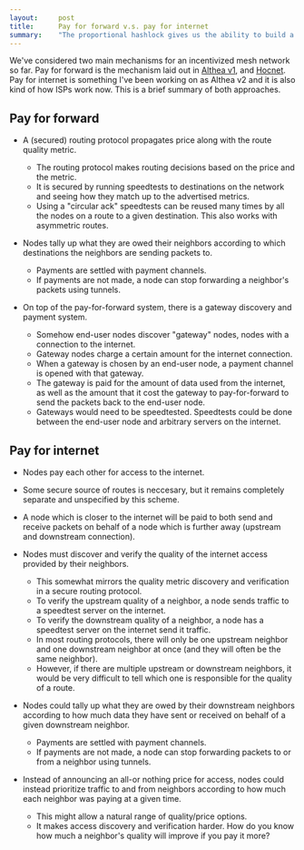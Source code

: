 ```yaml
---
layout:     post
title:      Pay for forward v.s. pay for internet
summary:    "The proportional hashlock gives us the ability to build a sort of higher level micropayment channel that sits on top of a multihop payment which is released incrementally."
---
```


We've considered two main mechanisms for an incentivized mesh network so far. Pay for forward is the mechanism laid out in [Althea v1](http://altheamesh.com/blog/althea-paper/), and [Hocnet](https://www.reddit.com/r/hocnet/). Pay for internet is something I've been working on as Althea v2 and it is also kind of how ISPs work now. This is a brief summary of both approaches.

## Pay for forward
- A (secured) routing protocol propagates price along with the route quality metric.
  - The routing protocol makes routing decisions based on the price and the metric.
  - It is secured by running speedtests to destinations on the network and seeing how they match up to the advertised metrics.
  - Using a "circular ack" speedtests can be reused many times by all the nodes on a route to a given destination. This also works with asymmetric routes.

- Nodes tally up what they are owed their neighbors according to which destinations the neighbors are sending packets to.
  - Payments are settled with payment channels.
  - If payments are not made, a node can stop forwarding a neighbor's packets using tunnels.

- On top of the pay-for-forward system, there is a gateway discovery and payment system.
  - Somehow end-user nodes discover "gateway" nodes, nodes with a connection to the internet.
  - Gateway nodes charge a certain amount for the internet connection.
  - When a gateway is chosen by an end-user node, a payment channel is opened with that gateway.
  - The gateway is paid for the amount of data used from the internet, as well as the amount that it cost the gateway to pay-for-forward to send the packets back to the end-user node.
  - Gateways would need to be speedtested. Speedtests could be done between the end-user node and arbitrary servers on the internet.

## Pay for internet
- Nodes pay each other for access to the internet.
- Some secure source of routes is neccesary, but it remains completely separate and unspecified by this scheme.

- A node which is closer to the internet will be paid to both send and receive packets on behalf of a node which is further away (upstream and downstream connection).
- Nodes must discover and verify the quality of the internet access provided by their neighbors.
  - This somewhat mirrors the quality metric discovery and verification in a secure routing protocol.
  - To verify the upstream quality of a neighbor, a node sends traffic to a speedtest server on the internet.
  - To verify the downstream quality of a neighbor, a node has a speedtest server on the internet send it traffic.
  - In most routing protocols, there will only be one upstream neighbor and one downstream neighbor at once (and they will often be the same neighbor).
  - However, if there are multiple upstream or downstream neighbors, it would be very difficult to tell which one is responsible for the quality of a route.

- Nodes could tally up what they are owed by their downstream neighbors according to how much data they have sent or received on behalf of a given downstream neighbor.
  - Payments are settled with payment channels.
  - If payments are not made, a node can stop forwarding packets to or from a neighbor using tunnels.

- Instead of announcing an all-or nothing price for access, nodes could instead prioritize traffic to and from neighbors according to how much each neighbor was paying at a given time.
  - This might allow a natural range of quality/price options.
  - It makes access discovery and verification harder. How do you know how much a neighbor's quality will improve if you pay it more?